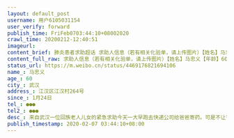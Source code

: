 ```yaml
---
layout: default_post
username: 用户6105031154
user_verify: forward
publish_time: FriFeb0703:44:10+08002020
crawl_time: 20200212-12:40:51
imageurl: 
content_brief: 肺炎患者求助超话 求助人信息（若有相关化验单，请上传图片）【姓名】马忠义【年龄】60【所在城市】武汉【所在小区、社区】江汉区江汉村264号【患病时间】1月24日【联系方式】●●●【其他紧急联系人】●●●【病情描述】 来自武汉一位回族老人儿女的紧急求助：今天一大早跑去 ...全文
content_full_raw: 求助人信息（若有相关化验单，请上传图片）【姓名】马忠义【年龄】60【所在城市】武汉【所在小区、社区】江汉区江汉村264号【患病时间】1月24日【联系方式】●●●【其他紧急联系人】●●●【病情描述】来自武汉一位回族老人儿女的紧急求助：今天一大早跑去快递公司给爸爸寄药。可是不让寄。今天是爸爸发烧第14天。他一个60多岁的老人身处武汉。我们做儿女的在西宁无能为力。想守在在他的床边给他端热水杯水。想扶他到医院去挂号，看病。可这些该儿女们做的事情千里之外的我无能为力。我们是少数民族，父亲在武汉务工。位置就离华南海鲜市场不到两三公里的地方。疫情来之后，我们一家人非常担心。原本计划春节到西安一家人团聚。可随着武汉的封城，父亲的身体也开始发烧。因为之前淋过一场雨，以为是正常的感冒发烧。可吃了药还是没有什么大的作用。被感染的可能性越来越大。他之前有慢性肾炎。身体抵抗力比较差。昨天在武汉协和医院检查出双肺实质内散在多发磨玻璃密度影，而且我父亲本身就有肾病，血液检查肌酐值为691。父亲本身没什么文化。作为少数民族也听不太懂当地的语言，体力有限。希望武汉协和医院能够安排绿色通道让他尽快住院。不管他检查的结果是如何？我们都能够接受。但能够让他躺在病床上接受治疗，是我们作为儿女最大的心愿。希望有人能够看到这条微博。这也是作为我一个身处异地老师为父亲发的第一条微博。我父亲名字叫马忠义，住在武汉市江汉区江汉北路江汉北村。
status_url: https://m.weibo.cn/status/4469176821694106
name_: 马忠义
age_: 60
city_: 武汉
address_: 江汉区江汉村264号
since_: 1月24日
tel_: ●●●
tel2_: ●●●
desc_: 来自武汉一位回族老人儿女的紧急求助今天一大早跑去快递公司给爸爸寄药。可是不让寄。今天是爸爸发烧第14天。他一个60多岁的老人身处武汉。我们做儿女的在西宁无能为力。想守在在他的床边给他端热水杯水。想扶他到医院去挂号，看病。可这些该儿女们做的事情千里之外的我无能为力。我们是少数民族，父亲在武汉务工。位置就离华南海鲜市场不到两三公里的地方。疫情来之后，我们一家人非常担心。原本计划春节到西安一家人团聚。可随着武汉的封城，父亲的身体也开始发烧。因为之前淋过一场雨，以为是正常的感冒发烧。可吃了药还是没有什么大的作用。被感染的可能性越来越大。他之前有慢性肾炎。身体抵抗力比较差。昨天在武汉协和医院检查出双肺实质内散在多发磨玻璃密度影，而且我父亲本身就有肾病，血液检查肌酐值为691。父亲本身没什么文化。作为少数民族也听不太懂当地的语言，体力有限。希望武汉协和医院能够安排绿色通道让他尽快住院。不管他检查的结果是如何？我们都能够接受。但能够让他躺在病床上接受治疗，是我们作为儿女最大的心愿。希望有人能够看到这条微博。这也是作为我一个身处异地老师为父亲发的第一条微博。我父亲名字叫马忠义，住在武汉市江汉区江汉北路江汉北村。
publish_timestamp: 2020-02-07 03:44:10+08:00
---
```

